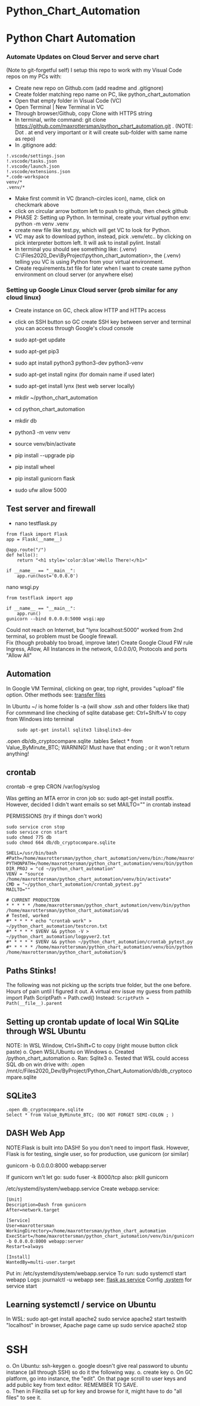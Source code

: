 # Python_Chart_Automation

# Python Chart Automation
### Automate Updates on Cloud Server and serve chart

(Note to git-forgetful self) I setup this repo to work with my Visual Code repos on my PCs with:

- Create new repo on Github.com (add readme and .gitignore)
- Create folder matching repo name on PC, like python_chart_automation
- Open that empty folder in Visual Code (VC)
- Open Terminal | New Terminal in VC
- Through browser/Github, copy Clone with HTTPS string
- In terminal, write command:
	git clone https://github.com/maxrottersman/python_chart_automation.git .
	(NOTE: Dot . at end very important or it will create sub-folder with same name as repo)
- In .gitignore add:
```.vscode/*
!.vscode/settings.json
!.vscode/tasks.json
!.vscode/launch.json
!.vscode/extensions.json
*.code-workspace
venv/*
.venv/*
```
- Make first commit in VC (branch-circles icon), name, click on checkmark above
- click on circular arrow bottom left to push to github, then check github
- PHASE 2: Setting up Python. In terminal, create your virtual python env: python -m venv .venv
- create new file like test.py, which will get VC to look for Python.
- VC may ask to download python, instead, pick .venv/etc.. by clicking on pick interpreter bottom left.  It will ask to install pylint.  Install
- In terminal you should see something like: (.venv) C:\Files2020_Dev\ByProject\python_chart_automation>, the (.venv) telling you VC is using Python from your virtual environment. 
- Create requirements.txt file for later when I want to create same python environment on cloud server (or anywhere else)

### Setting up Google Linux Cloud server (prob similar for any cloud linux)
- Create instance on GC, check allow HTTP and HTTPs access
- click on SSH button so GC create SSH key between server and terminal you can access through Google's cloud console
- sudo apt-get update
- sudo apt-get pip3
- sudo apt install python3 python3-dev python3-venv
- sudo apt-get install nginx (for domain name if used later)
- sudo apt-get install lynx (test web server locally)

- mkdir ~/python_chart_automation
- cd python_chart_automation
- mkdir db
- python3 -m venv venv
- source venv/bin/activate

- pip install --upgrade pip
- pip install wheel
- pip install gunicorn flask
- sudo ufw allow 5000

## Test server and firewall
- nano testflask.py
```
from flask import Flask
app = Flask(__name__)

@app.route("/")
def hello():
    return "<h1 style='color:blue'>Hello There!</h1>"

if __name__ == "__main__":
    app.run(host='0.0.0.0')
```
nano wsgi.py
```
from testflask import app

if __name__ == "__main__":
    app.run()
gunicorn --bind 0.0.0.0:5000 wsgi:app
```
Could not reach on Internet, but "lynx localhost:5000" worked from 2nd terminal, so problem must be Google firewall.  
Fix (though probably too broad, improve later)  Create Google Cloud FW rule Ingress, Allow, All Instances in the network, 0.0.0.0/0, Protocols and ports "Allow All"

## Automation
In Google VM Terminal, clicking on gear, top right, provides "upload" file option.  Other methods see: [transfer files](https://cloud.google.com/compute/docs/instances/transfer-files)

In Ubuntu
~/ is home folder
ls -a (will show .ssh and other folders like that)
For commmand line checking of sqlite database get:
Ctrl+Shift+V to copy from Windows into terminal
```
    sudo apt-get install sqlite3 libsqlite3-dev
```
.open db/db_cryptocompare.sqlite
.tables
Select * from Value_ByMinute_BTC; 
WARNING! Must have that ending ; or it won't return anything!

## crontab

crontab -e
grep CRON /var/log/syslog

Was getting an MTA error in cron job so: sudo apt-get install postfix. However, decided I didn't want emails so set MAILTO="" in crontab instead

PERMISSIONS (try if things don't work)
```chmod u+x apitest.py
sudo service cron stop
sudo service cron start
sudo chmod 775 db
sudo chmod 664 db/db_cryptocompare.sqlite
```
```
SHELL=/usr/bin/bash
#Path=/home/maxrottersman/python_chart_automation/venv/bin:/home/maxrottersman/python_chart_automation:$PATH
PYTHONPATH=/home/maxrottersman/python_chart_automation/venv/bin/python
DIR_PROJ = "cd ~/python_chart_automation"
VENV = "source /home/maxrottersman/python_chart_automation/venv/bin/activate"
CMD = "~/python_chart_automation/crontab_pytest.py"
MAILTO=""

# CURRENT PRODUCTION
* * * * * /home/maxrottersman/python_chart_automation/venv/bin/python /home/maxrottersman/python_chart_automation/a$
# Tested, worked
#* * * * * echo "crontab work" > ~/python_chart_automation/testcron.txt
#* * * * * $VENV && python -V > ~/python_chart_automation/logpyver2.txt
#* * * * * $VENV && python ~/python_chart_automation/crontab_pytest.py
#* * * * * /home/maxrottersman/python_chart_automation/venv/bin/python /home/maxrottersman/python_chart_automation/$

```
## Paths Stinks!
The following was not picking up the scripts true folder,
but the one before.  Hours of pain until I figured it out.
A virtual env issue my guess
from pathlib import Path
ScriptPath = Path.cwd()
Instead:
```ScriptPath = Path(__file__).parent```

## Setting up crontab update of local Win SQLite through WSL Ubuntu
NOTE: In WSL Window, Ctrl+Shift+C to copy (right mouse button click paste)
o. Open WSL/Ubuntu on Windows
o. Created /python_chart_automation
o. Ran: Sqlite3
o. Tested that WSL could access SQL db on win drive with: 
.open /mnt/c/Files2020_Dev/ByProject/Python_Chart_Automation/db/db_cryptocompare.sqlite



## SQLite3
```
.open db_cryptocompare.sqlite
Select * from Value_ByMinute_BTC; (DO NOT FORGET SEMI-COLON ; )
```
## DASH Web App
NOTE:Flask is built into DASH!  So you don't need to import flask.
However, Flask is for testing, single user, so for production, use gunicorn (or similar)

gunicorn -b 0.0.0.0:8000 webapp:server

If gunicorn wn't let go: sudo fuser -k 8000/tcp
also: pkill gunicorn 

/etc/systemd/system/webapp.service
Create webapp.service:
```
[Unit]
Description=Dash from gunicorn
After=network.target

[Service]
User=maxrottersman
WorkingDirectory=/home/maxrottersman/python_chart_automation
ExecStart=/home/maxrottersman/python_chart_automation/venv/bin/gunicorn -b 0.0.0.0:8000 webapp:server
Restart=always

[Install]
WantedBy=multi-user.target
```

Put in: /etc/systemd/system/webapp.service
To run:
sudo systemctl start webapp
Logs:
journalctl -u webapp
see: [flask as service](https://blog.miguelgrinberg.com/post/running-a-flask-application-as-a-service-with-systemd)
Config [.system](https://serverfault.com/questions/821575/systemd-run-a-python-script-at-startup-virtualenv) for service start

## Learning systemctl / service on Ubuntu
In WSL: sudo apt-get install apache2
sudo service apache2 start
testwith "localhost" in browser, Apache page came up
sudo service apache2 stop

# SSH
o. On Ubuntu: ssh-keygen
o. google doesn't give real password to ubuntu instance (all through SSH) so do it the following way.
o. create key
o. On GC platform, go into instance, the "edit".  On that page scroll to user keys and add public key from text editor.  REMEMBER TO SAVE.  
o. Then in Filezilla set up for key and browse for it, might have to do "all files" to see it.


